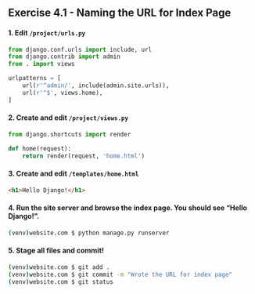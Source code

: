## Exercise 4.1 - Naming the URL for Index Page

#### 1. Edit `/project/urls.py`

```python
from django.conf.urls import include, url
from django.contrib import admin
from . import views

urlpatterns = [
    url(r'^admin/', include(admin.site.urls)),
    url(r'^$', views.home),
]
```

#### 2. Create and edit `/project/views.py`

```python
from django.shortcuts import render

def home(request):
	return render(request, 'home.html')
```

#### 3. Create and edit `/templates/home.html`

```html
<h1>Hello Django!</h1>
```

#### 4. Run the site server and browse the index page. You should see “Hello Django!”.

```bash
(venv)website.com $ python manage.py runserver
```

#### 5. Stage all files and commit!

```bash
(venv)website.com $ git add .
(venv)website.com $ git commit -m "Wrote the URL for index page"
(venv)website.com $ git status
```